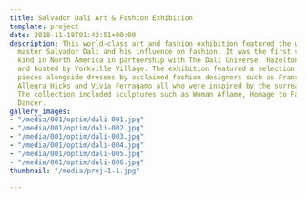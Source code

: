 ```yaml
---
title: Salvador Dalí Art & Fashion Exhibition
template: project
date: 2018-11-18T01:42:51+00:00
description: This world-class art and fashion exhibition featured the work of surrealist
  master Salvador Dalí and his influence on fashion. It was the first viewing of its
  kind in North America in partnership with The Dalí Universe, Hazelton Fine Art Galleries
  and hosted by Yorkville Village. The exhibition featured a selection of unique art
  pieces alongside dresses by acclaimed fashion designers such as Franco Moschino,
  Allegra Hicks and Vivia Ferragamo all who were inspired by the surrealist icon.
  The collection included sculptures such as Woman Aflame, Homage to Fashion and Dalinian
  Dancer.
gallery_images:
- "/media/001/optim/dali-001.jpg"
- "/media/001/optim/dali-002.jpg"
- "/media/001/optim/dali-003.jpg"
- "/media/001/optim/dali-004.jpg"
- "/media/001/optim/dali-005.jpg"
- "/media/001/optim/dali-006.jpg"
thumbnail: "/media/proj-1-1.jpg"

---
```

